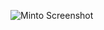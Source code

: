 ![Minto Screenshot](https://github.com/mind-protector/mind-protector.cross-browser-adaptive-layouts.io/raw/master/mind-protector.cross-browser-adaptive-layouts.io/minto/screenshot.PNG)
